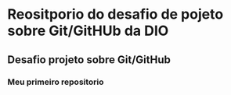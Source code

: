 # Reositporio do desafio de pojeto sobre Git/GitHUb da DIO

## Desafio projeto sobre Git/GitHub

### Meu primeiro repositorio 
